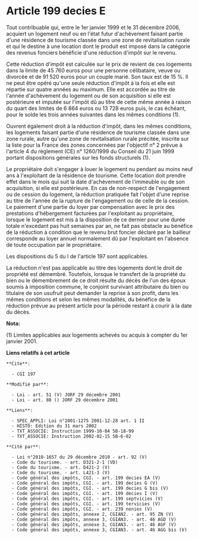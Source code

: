 # Article 199 decies E

Tout contribuable qui, entre le 1er janvier 1999 et le 31 décembre 2006, acquiert un logement neuf ou en l'état futur
d'achèvement faisant partie d'une résidence de tourisme classée dans une zone de revitalisation rurale et qui le destine à
une location dont le produit est imposé dans la catégorie des revenus fonciers bénéficie d'une réduction d'impôt sur le
revenu.

Cette réduction d'impôt est calculée sur le prix de revient de ces logements dans la limite de 45 760 euros pour une personne
célibataire, veuve ou divorcée et de 91 520 euros pour un couple marié. Son taux est de 15 %. Il ne peut être opéré qu'une
seule réduction d'impôt à la fois et elle est répartie sur quatre années au maximum. Elle est accordée au titre de l'année
d'achèvement du logement ou de son acquisition si elle est postérieure et imputée sur l'impôt dû au titre de cette même année
à raison du quart des limites de 6 864 euros ou 13 728 euros puis, le cas échéant, pour le solde les trois années suivantes
dans les mêmes conditions (1).

Ouvrent également droit à la réduction d'impôt, dans les mêmes conditions, les logements faisant partie d'une résidence de
tourisme classée dans une zone rurale, autre qu'une zone de revitalisation rurale précitée, inscrite sur la liste pour la
France des zones concernées par l'objectif n° 2 prévue à l'article 4 du règlement (CE) n° 1260/1999 du Conseil du 21 juin
1999 portant dispositions générales sur les fonds structurels (1).

Le propriétaire doit s'engager à louer le logement nu pendant au moins neuf ans à l'exploitant de la résidence de tourisme.
Cette location doit prendre effet dans le mois qui suit la date d'achèvement de l'immeuble ou de son acquisition, si elle est
postérieure. En cas de non-respect de l'engagement ou de cession du logement, la réduction pratiquée fait l'objet d'une
reprise au titre de l'année de la rupture de l'engagement ou de celle de la cession. Le paiement d'une partie du loyer par
compensation avec le prix des prestations d'hébergement facturées par l'exploitant au propriétaire, lorsque le logement est
mis à la disposition de ce dernier pour une durée totale n'excédant pas huit semaines par an, ne fait pas obstacle au
bénéfice de la réduction à condition que le revenu brut foncier déclaré par le bailleur corresponde au loyer annuel
normalement dû par l'exploitant en l'absence de toute occupation par le propriétaire.

Les dispositions du 5 du I de l'article 197 sont applicables.

La réduction n'est pas applicable au titre des logements dont le droit de propriété est démembré. Toutefois, lorsque le
transfert de la propriété du bien ou le démembrement de ce droit résulte du décès de l'un des époux soumis à imposition
commune, le conjoint survivant attributaire du bien ou titulaire de son usufruit peut demander la reprise à son profit, dans
les mêmes conditions et selon les mêmes modalités, du bénéfice de la réduction prévue au présent article pour la période
restant à courir à la date du décès.

**Nota:**

(1) Limites applicables aux logements achevés ou acquis à compter du 1er janvier 2001.

**Liens relatifs à cet article**

	**Cite**:

	  - CGI 197

	**Modifié par**:

	  - Loi - art. 51 (V) JORF 29 décembre 2001
	  - Loi - art. 80 () JORF 29 décembre 2001

	**Liens**:

	  - SPEC_APPLI: Loi n°2001-1275 2001-12-28 art. 1 II
	  - HISTO: Edition du 31 mars 2002
	  - TXT_ASSOCIE: Instruction 1999-10-04 5B-18-99
	  - TXT_ASSOCIE: Instruction 2002-02-15 5B-6-02

	**Cité par**:

	  - Loi n°2010-1657 du 29 décembre 2010 - art. 92 (V)
	  - Code du tourisme. - art. D321-2-1 (VD)
	  - Code du tourisme. - art. D421-2 (V)
	  - Code du tourisme. - art. L421-3 (V)
	  - Code général des impôts, CGI. - art. 199 decies EA (V)
	  - Code général des impôts, CGI. - art. 199 decies G (V)
	  - Code général des impôts, CGI. - art. 199 decies G bis (V)
	  - Code général des impôts, CGI. - art. 199 decies I (V)
	  - Code général des impôts, CGI. - art. 199 septvicies (V)
	  - Code général des impôts, CGI. - art. 199 tervicies (V)
	  - Code général des impôts, CGI. - art. 239 nonies (V)
	  - Code général des impôts, annexe 2, CGIAN2. - art. 95 ZN (V)
	  - Code général des impôts, annexe 3, CGIAN3. - art. 46 AGD (V)
	  - Code général des impôts, annexe 3, CGIAN3. - art. 46 AGF (V)
	  - Code général des impôts, annexe 3, CGIAN3. - art. 46 AGG bis (V)
